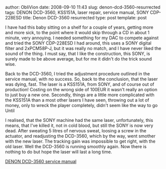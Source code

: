 author: ObliVion
date: 2008-09-10 11:43
slug: denon-dcd-3560-resurrected
tags: DENON DCD-3560, KSS151A, laser repair, service manual, SONY CDP-228ESD
title: Denon DCD-3560 resurrected
type: post
template: post


I have had this baby sitting on a shelf for a couple of years, getting
more and more sick, to the point where it would skip through a CD in
about 1 minute, very annoying. I needed something for my DAC to compete
against and tried the SONY CDP-228ESD I had around, this uses a SONY
digital filter and 2xPCM58P-J, but it was really no match, and I have
never liked the sound of the thing. I must say, that I like the
construction, this SONY, is surely made to be above average, but for me
it didn't do the trick sound wise.

Back to the DCD-3560, I tried the adjustment procedure outlined in the
service manual, with no success. So, back to the conclusion, that the
laser was dying, fast. The laser is a KSS151A, from SONY, and of course
out of production! Costing on the wrong side of 100EUR it wasn't really
an option to just buy a new one. Secondly, things are a little more
complicated with the KSS151A than a most other lasers I have seen,
throwing out a lot of money, only to wreck the player completely, didn't
seem like the way to go Until

I realised, that the SONY machine had the same laser, unfortunately,
this means, that I've killed it, not in cold blood, but still the SONY
is now very dead. After sweating 5 litres of nervous sweat, loosing a
screw in the actuator, and readjusting the DCD-3560, which by the way,
went smother with the new laser. The tracking gain was impossible to get
right, with the old laser. Well the DCD-3560 is running smoothly again.
Now there is nothing to do but hope the laser will last a long time.

[DENON DCD-3560 service manual]($LOCALURL/dcd3560.pdf)

